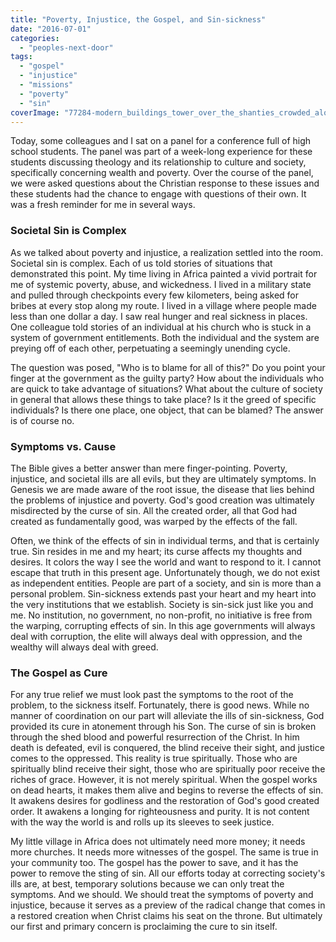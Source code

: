 ```yaml
---
title: "Poverty, Injustice, the Gospel, and Sin-sickness"
date: "2016-07-01"
categories: 
  - "peoples-next-door"
tags: 
  - "gospel"
  - "injustice"
  - "missions"
  - "poverty"
  - "sin"
coverImage: "77284-modern_buildings_tower_over_the_shanties_crowded_along_the_martin_pena_canal_-_nara_-_546369.jpg"
---
```


Today, some colleagues and I sat on a panel for a conference full of high school students. The panel was part of a week-long experience for these students discussing theology and its relationship to culture and society, specifically concerning wealth and poverty. Over the course of the panel, we were asked questions about the Christian response to these issues and these students had the chance to engage with questions of their own. It was a fresh reminder for me in several ways.

### Societal Sin is Complex

As we talked about poverty and injustice, a realization settled into the room. Societal sin is complex. Each of us told stories of situations that demonstrated this point. My time living in Africa painted a vivid portrait for me of systemic poverty, abuse, and wickedness. I lived in a military state and pulled through checkpoints every few kilometers, being asked for bribes at every stop along my route. I lived in a village where people made less than one dollar a day. I saw real hunger and real sickness in places. One colleague told stories of an individual at his church who is stuck in a system of government entitlements. Both the individual and the system are preying off of each other, perpetuating a seemingly unending cycle.

The question was posed, "Who is to blame for all of this?" Do you point your finger at the government as the guilty party? How about the individuals who are quick to take advantage of situations? What about the culture of society in general that allows these things to take place? Is it the greed of specific individuals? Is there one place, one object, that can be blamed? The answer is of course no.

### Symptoms vs. Cause

The Bible gives a better answer than mere finger-pointing. Poverty, injustice, and societal ills are all evils, but they are ultimately symptoms. In Genesis we are made aware of the root issue, the disease that lies behind the problems of injustice and poverty. God's good creation was ultimately misdirected by the curse of sin. All the created order, all that God had created as fundamentally good, was warped by the effects of the fall.

Often, we think of the effects of sin in individual terms, and that is certainly true. Sin resides in me and my heart; its curse affects my thoughts and desires. It colors the way I see the world and want to respond to it. I cannot escape that truth in this present age. Unfortunately though, we do not exist as independent entities. People are part of a society, and sin is more than a personal problem. Sin-sickness extends past your heart and my heart into the very institutions that we establish. Society is sin-sick just like you and me. No institution, no government, no non-profit, no initiative is free from the warping, corrupting effects of sin. In this age governments will always deal with corruption, the elite will always deal with oppression, and the wealthy will always deal with greed.

### The Gospel as Cure

For any true relief we must look past the symptoms to the root of the problem, to the sickness itself. Fortunately, there is good news. While no manner of coordination on our part will alleviate the ills of sin-sickness, God provided its cure in atonement through his Son. The curse of sin is broken through the shed blood and powerful resurrection of the Christ. In him death is defeated, evil is conquered, the blind receive their sight, and justice comes to the oppressed. This reality is true spiritually. Those who are spiritually blind receive their sight, those who are spiritually poor receive the riches of grace. However, it is not merely spiritual. When the gospel works on dead hearts, it makes them alive and begins to reverse the effects of sin. It awakens desires for godliness and the restoration of God's good created order. It awakens a longing for righteousness and purity. It is not content with the way the world is and rolls up its sleeves to seek justice.

My little village in Africa does not ultimately need more money; it needs more churches. It needs more witnesses of the gospel. The same is true in your community too. The gospel has the power to save, and it has the power to remove the sting of sin. All our efforts today at correcting society's ills are, at best, temporary solutions because we can only treat the symptoms. And we should. We should treat the symptoms of poverty and injustice, because it serves as a preview of the radical change that comes in a restored creation when Christ claims his seat on the throne. But ultimately our first and primary concern is proclaiming the cure to sin itself.
